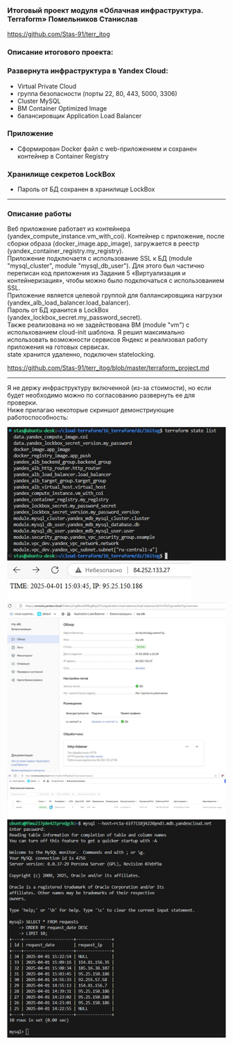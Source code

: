 ### Итоговый проект модуля «Облачная инфраструктура. Terraform» Помельников Станислав
https://github.com/Stas-91/terr_itog
### Описание итогового проекта:  

### Развернута инфраструктура в Yandex Cloud:
- Virtual Private Cloud
- группа безопасности (порты 22, 80, 443, 5000, 3306)
- Cluster MySQL
- ВМ Container Optimized Image
- балансировщик Application Load Balancer

### Приложение
- Сформирован Docker файл c web-приложением и сохранен контейнер в Container Registry

### Хранилище секретов LockBox
- Пароль от БД сохранен в хранилище LockBox

---

### Описание работы
Веб приложение работает из контейнера (yandex_compute_instance.vm_with_coi). Контейнер с приложение, после сборки образа (docker_image.app_image), загружается в реестр (yandex_container_registry.my_registry).  
Приложение подключаетя с использование SSL к БД (module "mysql_cluster", module "mysql_db_user"). Для этого был частично переписан код приложения из Задания 5 «Виртуализация и контейнеризация», чтобы можно было подключаться с использованием SSL.  
Приложение является целевой группой для баллансировщика нагрузки (yandex_alb_load_balancer.load_balancer).  
Пароль от БД хранится в LockBox (yandex_lockbox_secret.my_password_secret).  
Также реализована но не задействована ВМ (module "vm") с испольхованием cloud-init шаблона. Я решил максимально использовать возможности сервисов Яндекс и реализовал работу приложения на готовых сервисах.  
state хранится удаленно, подключен statelocking.  

https://github.com/Stas-91/terr_itog/blob/master/terraform_project.md

---

Я не держу инфраструктуру включенной (из-за стоимости), но если будет необходимо можно по согласованию развернуть ее для проверки.  
Ниже прилагаю некоторые скриншот демонстриующие работоспособность:  

![terr](img/16-7-1.jpg)
![terr](img/16-7-2.jpg)
![terr](img/16-7-5.jpg)
![terr](img/16-7-3.jpg)
![terr](img/16-7-4.jpg)




